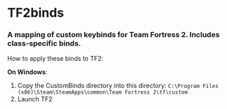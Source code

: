 TF2binds
========
### A mapping of custom keybinds for Team Fortress 2. Includes class-specific binds.

How to apply these binds to TF2:

**On Windows**: 
  1. Copy the CustomBinds directory into this directory: 
        `C:\Program Files (x86)\Steam\SteamApps\common\Team Fortress 2\tf\custom`
  2. Launch TF2

